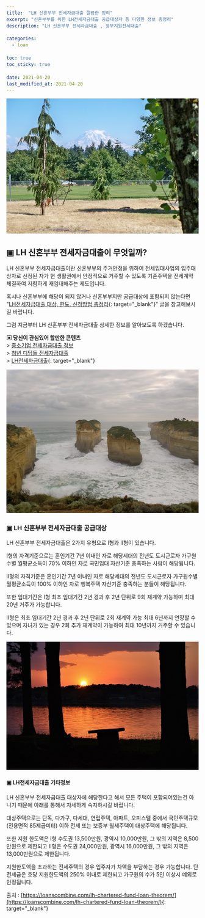```yaml
---
title:  "LH 신혼부부 전세자금대출 깔끔한 정리"
excerpt: "신혼부부를 위한 LH전세자금대출 공급대상자 등 다양한 정보 총정리"
description: "LH 신혼부부 전세자금대출 , 정부지원전세대출"

categories:
  - loan

toc: true
toc_sticky: true
 
date: 2021-04-20
last_modified_at: 2021-04-20
---
```

<p style="text-align: center;"><img src="/assets/images/posting_img/21-04-13/1.jpg" title="LH 신혼부부 전세자금대출 상세정보" alt="LH 신혼부부 전세자금대출 이미지"></p>

## ▣ LH 신혼부부 전세자금대출이 무엇일까?  
LH 신혼부부 전세자금대출이란 신혼부부의 주거안정을 위하여 전세임대사업의 입주대상자로 선정된 자가 현 생활권에서 안정적으로 거주할 수 있도록 기존주택을 전세계약 체결하여 저렴하게 재임대해주는 제도입니다.

혹시나 신혼부부에 해당이 되지 않거나 신혼부부지만 공급대상에 포함되지 않는다면 "[LH전세자금대출 대상, 한도, 신청방법 총정리](https://loanscombine.com/lh-chartered-fund-loan-theorem/){: target="_blank"}" 글을 참고해보시길 바랍니다.

그럼 지금부터 LH 신혼부부 전세자금대출 상세한 정보를 알아보도록 하겠습니다.

**▣ 당신이 관심있어 할만한 콘텐츠**  
\> [중소기업 전세자금대출 정보](https://loan-information.github.io/loan/10/)  
\> [청년 디딤돌 전세자금대출](https://loan-information.github.io/loan/4/)  
\> [LH전세자금대출](https://loanscombine.com/lh-chartered-fund-loan-theorem/){: target="_blank"}

<p style="text-align: center;"><img src="/assets/images/posting_img/21-04-13/2.jpg" title="LH 신혼부부 전세자금대출" alt="LH 신혼부부 전세자금대출 이미지"></p>

### ▣ LH 신혼부부 전세자금대출 공급대상  
LH 신혼부부 전세자금대출은 2가지 유형으로 I형과 II형이 있습니다.

I형의 자격기준으로는 혼인기간 7년 이내인 자로 해당세대의 전년도 도시근로자 가구원수별 월평균소득이 70% 이하인 자로 국민임대 자산기준 총족하는 사람이 해당됩니다.

II형의 자격기준은 혼인기간 7년 이내인 자로 해당세대의 전년도 도시근로자 가구원수별 월평균소득이 100% 이하인 자로 행복주택 자산기준 충족하는 분들이 해당됩니다.

또한 임대기간은 I형 최초 임대기간 2년 경과 후 2년 단위로 9회 재계약 가능하며 최대 20년 거주가 가능합니다.

II형은 최초 임대기간 2년 경과 후 2년 단위로 2회 재계약 가능 최대 6년까지 연장할 수 있으며 자녀가 있는 경우 2회 추가 재계약이 가능하여 최대 10년까지 거주할 수 있습니다.

<p style="text-align: center;"><img src="/assets/images/posting_img/21-04-13/3.jpg" title="LH 신혼부부 전세자금대출 공급대상" alt="LH 신혼부부 전세자금대출 이미지"></p>

#### ▣ LH전세자금대출 기타정보  
LH 신혼부부 전세자금대출 대상자에 해당한다고 해서 모든 주택이 포함되어있는건 아니기 때문에 아래를 통해서 자세하게 숙지하시길 바랍니다.

대상주택으로는 단독, 다가구, 다세대, 연립주택, 아파트, 오피스텔 중에서 국민주택규모(전용면적 85제곱미터) 이하 전세 또는 보증부 월세주택이 대상주택에 해당됩니다.

또한 지원 한도액은 I형 수도권 13,500만원, 광역시 10,000만원, 그 밖의 지역은 8,500만원으로 제한되고 II형은 수도권 24,000만원, 광역시 16,000만원, 그 밖의 지역은 13,000만원으로 제한됩니다.

지원한도액을 초과하는 전세주택의 경우 입주자가 차액을 부담하는 경우 가능합니다. 단 전세금은 호당 지원한도액의 250% 이내로 제한되고 가구원의 수가 5인 이상시 예외로 인정됩니다.

출처 : [https://loanscombine.com/lh-chartered-fund-loan-theorem/](https://loanscombine.com/lh-chartered-fund-loan-theorem/){: target="_blank"}